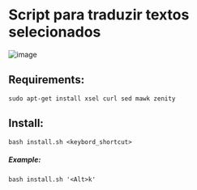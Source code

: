 # Script para traduzir textos selecionados 

![image](https://user-images.githubusercontent.com/43625943/201484720-e75cccb0-67e2-4463-bff2-ceb94c543b3e.png)

## Requirements:

`sudo apt-get install xsel curl sed mawk zenity`

## Install:

`bash install.sh <keybord_shortcut>`

##### Example:

`bash install.sh '<Alt>k'`

